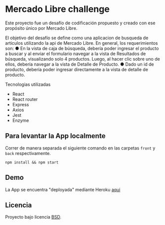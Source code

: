 # Mercado Libre challenge

Este proyecto fue un desafío de codificación propuesto y creado con ese propósito único por Mercado Libre.

El objetivo del desafío se define como una aplicacion de busqueda de articulos utilizando la api de Mercado Libre. En general, los requerimientos son:
● En la vista de caja de búsqueda, debería poder ingresar el producto a buscar y al enviar el formulario navegar a
la vista de Resultados de búsqueda, visualizando solo 4 productos. Luego, al hacer clic sobre uno de ellos,
debería navegar a la vista de Detalle de Producto.
● Dado un id de producto, debería poder ingresar directamente a la vista de detalle de producto.

Tecnologias utilizadas

- React
- React router
- Express
- Axios
- Jest
- Enzyme

## Para levantar la App localmente

Correr de manera separada el siguiente comando en las carpetas `front` y `back` respectivamente.

`npm install && npm start`

## Demo

La App se encuentra "deployada" mediante Heroku [aqui](https://ml-challng.herokuapp.com/)

## Licencia

Proyecto bajo licencia [BSD](https://github.com/MatiasManevi/ml_challenge/blob/master/LICENSE).
